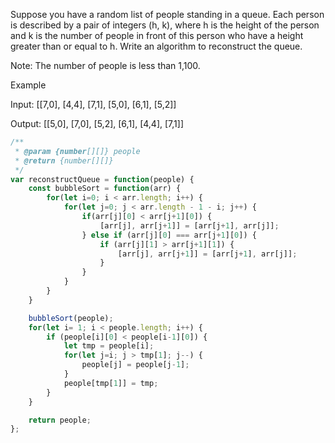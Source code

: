 Suppose you have a random list of people standing in a queue. Each person is described by a pair of integers (h, k), where h is the height of the person and k is the number of people in front of this person who have a height greater than or equal to h. Write an algorithm to reconstruct the queue.

Note:
The number of people is less than 1,100.


Example

Input:
[[7,0], [4,4], [7,1], [5,0], [6,1], [5,2]]

Output:
[[5,0], [7,0], [5,2], [6,1], [4,4], [7,1]]

```js
/**
 * @param {number[][]} people
 * @return {number[][]}
 */
var reconstructQueue = function(people) {
    const bubbleSort = function(arr) {
        for(let i=0; i < arr.length; i++) {
            for(let j=0; j < arr.length - 1 - i; j++) {
                if(arr[j][0] < arr[j+1][0]) {
                    [arr[j], arr[j+1]] = [arr[j+1], arr[j]];
                } else if (arr[j][0] === arr[j+1][0]) {
                    if (arr[j][1] > arr[j+1][1]) {
                        [arr[j], arr[j+1]] = [arr[j+1], arr[j]];
                    }
                }
            }
        }
    }

    bubbleSort(people);
    for(let i= 1; i < people.length; i++) {
        if (people[i][0] < people[i-1][0]) {
            let tmp = people[i];
            for(let j=i; j > tmp[1]; j--) {
                people[j] = people[j-1];
            }
            people[tmp[1]] = tmp;
        }
    }

    return people;
};
```
